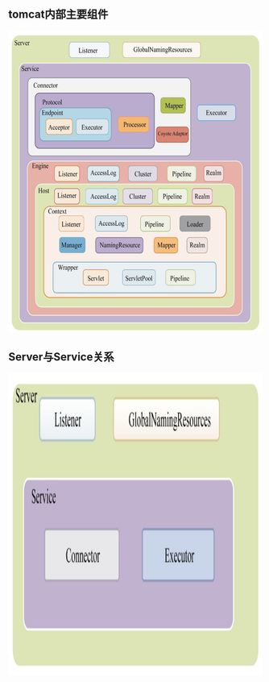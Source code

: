 ## tomcat内部主要组件
 <img height="600" src="tomcat内部主要组件.png"  width="800"/>

## Server与Service关系
 <img height="600" src="server与service组件.png"  width="800"/>

